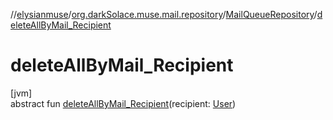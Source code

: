 //[elysianmuse](../../../index.md)/[org.darkSolace.muse.mail.repository](../index.md)/[MailQueueRepository](index.md)/[deleteAllByMail_Recipient](delete-all-by-mail_-recipient.md)

# deleteAllByMail_Recipient

[jvm]\
abstract fun [deleteAllByMail_Recipient](delete-all-by-mail_-recipient.md)(recipient: [User](../../org.darkSolace.muse.user.model/-user/index.md))
